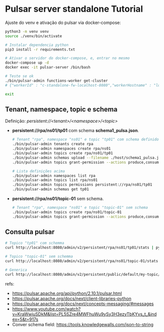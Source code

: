 # Pulsar server standalone Tutorial
Ajuste do venv e ativação do pulsar via docker-compose:
```bash
python3 -m venv venv
source ./venv/bin/activate

# Instalar dependencia python
pip3 install -r requirements.txt

# Ativar o servidor do docker-compose, e, entrar no mesmo
docker-compose up -d
docker exec -it pulsar-server /bin/bash

# Teste se ok
./bin/pulsar-admin functions-worker get-cluster
# {"workerId" : "c-standalone-fw-localhost-8080","workerHostname" : "localhost","port" : 8080}

exit
```

## Tenant, namespace, topic e schema  
Definição: <i>persistent://\<tenant>/\<namespace>/\<topic></i>
- <b>persistent://rpa/ns01/tp01</b> com schema <b>schema1_pulsa.json</b>.
    ```bash
    # Tenant "rpa", namespace "ns01" e topic "tp01" com schema definido por "schema1_pulsa.json"
    ./bin/pulsar-admin tenants create rpa
    ./bin/pulsar-admin namespaces create rpa/ns01
    ./bin/pulsar-admin topics create rpa/ns01/tp01
    ./bin/pulsar-admin schemas upload --filename ./host/schema1_pulsa.json tp01
    ./bin/pulsar-admin topics grant-permission --actions produce,consume --role application1 persistent://rpa/ns01/tp01

    # Lista definições acima
    ./bin/pulsar-admin namespaces list rpa
    ./bin/pulsar-admin topics list rpa/ns01
    ./bin/pulsar-admin topics permissions persistent://rpa/ns01/tp01
    ./bin/pulsar-admin schemas get tp01
    ```

- <b>persistent://rpa/ns01/topic-01</b> sem schema.
    ```bash
    # Tenant "rpa", namespace "ns01" e topic "topic-01" sem schema 
    ./bin/pulsar-admin topics create rpa/ns01/topic-01
    ./bin/pulsar-admin topics grant-permission --actions produce,consume --role application1 persistent://rpa/ns01/topic-01
    ```

## Consulta pulsar 
```bash
# Topico "tp01" com schemma
curl http://localhost:8080/admin/v2/persistent/rpa/ns01/tp01/stats | python3 -m json.tool

# Topico "topic-01" sem schemma
curl http://localhost:8080/admin/v2/persistent/rpa/ns01/topic-01/stats | python3 -m json.tool

# Generica
curl http://localhost:8080/admin/v2/persistent/public/default/my-topic/stats | python3 -m json.tool
```

refs:
- https://pulsar.apache.org/api/python/2.10.1/pulsar.html
- https://pulsar.apache.org/docs/next/client-libraries-python
- https://pulsar.apache.org/docs/next/concepts-messaging/#messages
- https://www.youtube.com/watch?v=KraWwiuSDkM&list=PL5SZre4MWFhuWu9ySy3H3ezyTbKYvs_t_&index=5&t=917s
- Conver schema field: https://tools.knowledgewalls.com/json-to-string